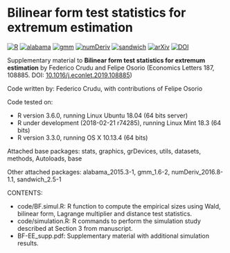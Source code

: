 # Bilinear form test statistics for extremum estimation

[![R](https://img.shields.io/badge/Made%20with-R%20under%20development-success)](https://cran.r-project.org/)
[![alabama](https://img.shields.io/badge/alabama-2015.3--1-red)](https://cran.r-project.org/package=alabama)
[![gmm](https://img.shields.io/badge/gmm-1.6--2-red)](https://cran.r-project.org/package=gmm)
[![numDeriv](https://img.shields.io/badge/numDeriv-2016.8--1.1-red)](https://cran.r-project.org/package=numDeriv)
[![sandwich](https://img.shields.io/badge/sandwich-2.5--1-red)](https://cran.r-project.org/package=sandwich)
[![arXiv](https://img.shields.io/badge/arXiv-1912.01410-blue)](https://arxiv.org/abs/1912.01410)
[![DOI](https://img.shields.io/badge/DOI-10.1016/j.econlet.2019.108885-blue)](http://doi.org/10.1016/j.econlet.2019.108885)

Supplementary material to **Bilinear form test statistics for extremum estimation** by Federico Crudu and Felipe Osorio (Economics Letters 187, 108885. DOI: [10.1016/j.econlet.2019.108885](https://doi.org/10.1016/j.econlet.2019.108885))

Code written by: Federico Crudu, with contributions of Felipe Osorio

Code tested on:
- R version 3.6.0, running Linux Ubuntu 18.04 (64 bits server)
- R under development (2018-02-21 r74285), running Linux Mint 18.3 (64 bits)
- R version 3.3.0, running OS X 10.13.4 (64 bits)

Attached base packages: stats, graphics, grDevices, utils, datasets, methods, Autoloads, base

Other attached packages: alabama_2015.3-1, gmm_1.6-2, numDeriv_2016.8-1.1, sandwich_2.5-1

CONTENTS:
- code/BF.simul.R: R function to compute the empirical sizes using Wald, bilinear form, Lagrange multiplier and distance test statistics.
- code/simulation.R: R commands to perform the simulation study described at Section 3 from manuscript.
- BF-EE_supp.pdf: Supplementary material with additional simulation results.
